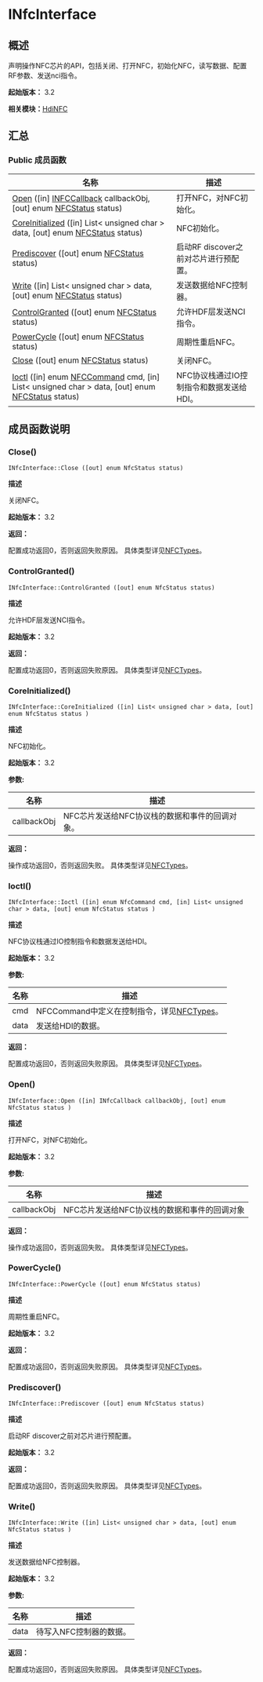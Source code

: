 # INfcInterface


## 概述

声明操作NFC芯片的API，包括关闭、打开NFC，初始化NFC，读写数据、配置RF参数、发送nci指令。

**起始版本：** 3.2

**相关模块：**[HdiNFC](_hdi_nfc_v10.md)


## 汇总


### Public 成员函数

| 名称 | 描述 | 
| -------- | -------- |
| [Open](#open) ([in] [INFCCallback](interface_i_nfc_callback_v10.md) callbackObj, [out] enum [NFCStatus](_hdi_nfc_v10.md#nfcstatus) status) | 打开NFC，对NFC初始化。 | 
| [CoreInitialized](#coreinitialized) ([in] List&lt; unsigned char &gt; data, [out] enum [NFCStatus](_hdi_nfc_v10.md#nfcstatus) status) | NFC初始化。 | 
| [Prediscover](#prediscover) ([out] enum [NFCStatus](_hdi_nfc_v10.md#nfcstatus) status) | 启动RF discover之前对芯片进行预配置。 | 
| [Write](#write) ([in] List&lt; unsigned char &gt; data, [out] enum [NFCStatus](_hdi_nfc_v10.md#nfcstatus) status) | 发送数据给NFC控制器。 | 
| [ControlGranted](#controlgranted) ([out] enum [NFCStatus](_hdi_nfc_v10.md#nfcstatus) status) | 允许HDF层发送NCI指令。 | 
| [PowerCycle](#powercycle) ([out] enum [NFCStatus](_hdi_nfc_v10.md#nfcstatus) status) | 周期性重启NFC。 | 
| [Close](#close) ([out] enum [NFCStatus](_hdi_nfc_v10.md#nfcstatus) status) | 关闭NFC。 | 
| [Ioctl](#ioctl) ([in] enum [NFCCommand](_hdi_nfc_v10.md#nfccommand) cmd, [in] List&lt; unsigned char &gt; data, [out] enum [NFCStatus](_hdi_nfc_v10.md#nfcstatus) status) | NFC协议栈通过IO控制指令和数据发送给HDI。 | 


## 成员函数说明


### Close()

```
INfcInterface::Close ([out] enum NfcStatus status)
```

**描述**


关闭NFC。

**起始版本：** 3.2

**返回：**

配置成功返回0，否则返回失败原因。 具体类型详见[NFCTypes](_nfc_types_8idl_v10.md)。


### ControlGranted()

```
INfcInterface::ControlGranted ([out] enum NfcStatus status)
```

**描述**


允许HDF层发送NCI指令。

**起始版本：** 3.2

**返回：**

配置成功返回0，否则返回失败原因。 具体类型详见[NFCTypes](_nfc_types_8idl_v10.md)。


### CoreInitialized()

```
INfcInterface::CoreInitialized ([in] List< unsigned char > data, [out] enum NfcStatus status )
```

**描述**


NFC初始化。

**起始版本：** 3.2

**参数:**

| 名称 | 描述 | 
| -------- | -------- |
| callbackObj | NFC芯片发送给NFC协议栈的数据和事件的回调对象。 | 

**返回：**

操作成功返回0，否则返回失败。 具体类型详见[NFCTypes](_nfc_types_8idl_v10.md)。


### Ioctl()

```
INfcInterface::Ioctl ([in] enum NfcCommand cmd, [in] List< unsigned char > data, [out] enum NfcStatus status )
```

**描述**


NFC协议栈通过IO控制指令和数据发送给HDI。

**起始版本：** 3.2

**参数:**

| 名称 | 描述 | 
| -------- | -------- |
| cmd | NFCCommand中定义在控制指令，详见[NFCTypes](_nfc_types_8idl_v10.md)。 | 
| data | 发送给HDI的数据。 | 

**返回：**

配置成功返回0，否则返回失败原因。 具体类型详见[NFCTypes](_nfc_types_8idl_v10.md)。


### Open()

```
INfcInterface::Open ([in] INfcCallback callbackObj, [out] enum NfcStatus status )
```

**描述**


打开NFC，对NFC初始化。

**起始版本：** 3.2

**参数:**

| 名称 | 描述 | 
| -------- | -------- |
| callbackObj | NFC芯片发送给NFC协议栈的数据和事件的回调对象 | 

**返回：**

操作成功返回0，否则返回失败。 具体类型详见[NFCTypes](_nfc_types_8idl_v10.md)。


### PowerCycle()

```
INfcInterface::PowerCycle ([out] enum NfcStatus status)
```

**描述**


周期性重启NFC。

**起始版本：** 3.2

**返回：**

配置成功返回0，否则返回失败原因。 具体类型详见[NFCTypes](_nfc_types_8idl_v10.md)。


### Prediscover()

```
INfcInterface::Prediscover ([out] enum NfcStatus status)
```

**描述**


启动RF discover之前对芯片进行预配置。

**起始版本：** 3.2

**返回：**

配置成功返回0，否则返回失败原因。 具体类型详见[NFCTypes](_nfc_types_8idl_v10.md)。


### Write()

```
INfcInterface::Write ([in] List< unsigned char > data, [out] enum NfcStatus status )
```

**描述**


发送数据给NFC控制器。

**起始版本：** 3.2

**参数:**

| 名称 | 描述 | 
| -------- | -------- |
| data | 待写入NFC控制器的数据。 | 

**返回：**

配置成功返回0，否则返回失败原因。 具体类型详见[NFCTypes](_nfc_types_8idl_v10.md)。

